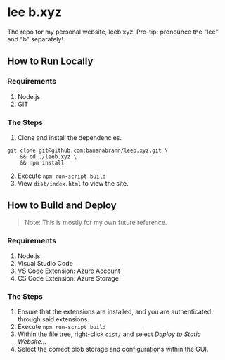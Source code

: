 # lee b.xyz
The repo for my personal website, leeb.xyz. Pro-tip: pronounce the "lee" and "b" separately!

## How to Run Locally
### Requirements
1. Node.js
1. GIT

### The Steps
1. Clone and install the dependencies.
```
git clone git@github.com:bananabrann/leeb.xyz.git \
    && cd ./leeb.xyz \
    && npm install
```
2. Execute `npm run-script build`
3. View `dist/index.html` to view the site.

## How to Build and Deploy
> Note: This is mostly for my own future reference. 

### Requirements
1. Node.js
1. Visual Studio Code
1. VS Code Extension: Azure Account
1. CS Code Extension: Azure Storage

### The Steps
1. Ensure that the extensions are installed, and you are authenticated through said extensions.
1. Execute `npm run-script build`
1. Within the file tree, right-click `dist/` and select _Deploy to Static Website..._
1. Select the correct blob storage and configurations within the GUI.